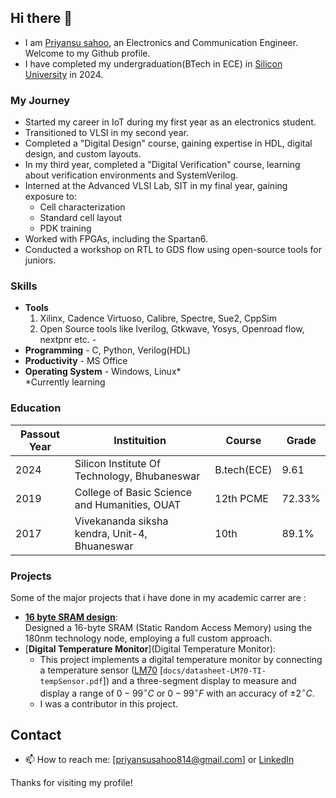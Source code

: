 ## Hi there 👋
- I am [Priyansu sahoo](https://www.linkedin.com/in/priyansu-sahoo/), an Electronics and Communication Engineer. Welcome to my Github profile.
- I have completed my undergraduation(BTech in ECE) in [Silicon University](https://www.linkedin.com/school/silicontech-bbs/) in 2024.
### My Journey
- Started my career in IoT during my first year as an electronics student.
- Transitioned to VLSI in my second year.
- Completed a "Digital Design" course, gaining expertise in HDL, digital design, and custom layouts.
- In my third year, completed a "Digital Verification" course, learning about verification environments and SystemVerilog.
- Interned at the Advanced VLSI Lab, SIT in my final year, gaining exposure to:</br>
     - Cell characterization
     - Standard cell layout
     - PDK training
- Worked with FPGAs, including the Spartan6.
- Conducted a workshop on RTL to GDS flow using open-source tools for juniors.

### Skills
- **Tools** </br>
  1. Xilinx, Cadence Virtuoso, Calibre, Spectre, Sue2, CppSim
  2. Open Source tools like Iverilog, Gtkwave, Yosys, Openroad flow, nextpnr etc.          - 
- **Programming** - C, Python, Verilog(HDL)
- **Productivity** - MS Office
- **Operating System** - Windows, Linux* </br>
*Currently learning

### Education

| Passout Year  | Instituition  | Course | Grade |
| ------------- | ------------- | -----  | ----- |
| 2024  | Silicon Institute Of Technology, Bhubaneswar  | B.tech(ECE) | 9.61 |
| 2019  | College of Basic Science and Humanities, OUAT  | 12th PCME | 72.33% |
| 2017  | Vivekananda siksha kendra, Unit-4, Bhuaneswar | 10th | 89.1% |

### Projects
Some of the major projects that i have done in my academic carrer are :
- [**16 byte SRAM design**](https://github.com/Priyansu122/SRAM-Project-2023): </br>
    Designed a 16-byte SRAM (Static Random Access Memory) using the 180nm technology node, employing a full custom approach.
- [**Digital Temperature Monitor**](Digital Temperature Monitor): </br>
    - This project implements a digital temperature monitor by connecting a temperature sensor ([LM70](docs/datasheet-LM70-TI-tempSensor.pdf) [`docs/datasheet-LM70-TI-tempSensor.pdf`]) and a three-segment display to measure and display a range of $0-99^\circ C$ or $0-99^\circ F$ with an accuracy of $\pm 2^\circ C$.
    - I was a contributor in this project.

<!--
- [**MQTT BASED GAS ALERTING SYSTEM**](): </br>
    - This project implements a digital temperature monitor by connecting a temperature sensor ([LM70](docs/datasheet-LM70-TI-tempSensor.pdf) [`docs/datasheet-LM70-TI-tempSensor.pdf`]) and a three-segment display to measure and display a range of $0-99^\circ C$ or $0-99^\circ F$ with an accuracy of $\pm 2^\circ C$.
    - I was a contributor in this project.
-->

## Contact
- 📫 How to reach me: [priyansusahoo814@gmail.com] or [LinkedIn](https://www.linkedin.com/in/priyansu-sahoo/)


Thanks for visiting my profile! 
  
<!--
- My first comapny is [CoreEL technologies]
<p align="center"> <img src="https://github-readme-stats.vercel.app/api?username=Priyansu122&show_icons=true&theme=gotham" alt="Priyansu" />
-->
